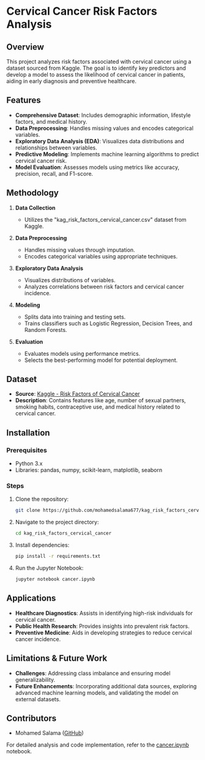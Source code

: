 # Cervical Cancer Risk Factors Analysis

## Overview

This project analyzes risk factors associated with cervical cancer using a dataset sourced from Kaggle. The goal is to identify key predictors and develop a model to assess the likelihood of cervical cancer in patients, aiding in early diagnosis and preventive healthcare.

## Features

- **Comprehensive Dataset**: Includes demographic information, lifestyle factors, and medical history.
- **Data Preprocessing**: Handles missing values and encodes categorical variables.
- **Exploratory Data Analysis (EDA)**: Visualizes data distributions and relationships between variables.
- **Predictive Modeling**: Implements machine learning algorithms to predict cervical cancer risk.
- **Model Evaluation**: Assesses models using metrics like accuracy, precision, recall, and F1-score.

## Methodology

1. **Data Collection**
   - Utilizes the "kag_risk_factors_cervical_cancer.csv" dataset from Kaggle.

2. **Data Preprocessing**
   - Handles missing values through imputation.
   - Encodes categorical variables using appropriate techniques.

3. **Exploratory Data Analysis**
   - Visualizes distributions of variables.
   - Analyzes correlations between risk factors and cervical cancer incidence.

4. **Modeling**
   - Splits data into training and testing sets.
   - Trains classifiers such as Logistic Regression, Decision Trees, and Random Forests.

5. **Evaluation**
   - Evaluates models using performance metrics.
   - Selects the best-performing model for potential deployment.

## Dataset

- **Source**: [Kaggle - Risk Factors of Cervical Cancer](https://www.kaggle.com/datasets/vincentchege/kag-risk-factors-cervical-cancer-csv)
- **Description**: Contains features like age, number of sexual partners, smoking habits, contraceptive use, and medical history related to cervical cancer.

## Installation

### Prerequisites

- Python 3.x
- Libraries: pandas, numpy, scikit-learn, matplotlib, seaborn

### Steps

1. Clone the repository:
   ```bash
   git clone https://github.com/mohamedsalama677/kag_risk_factors_cervical_cancer.git
   ```
2. Navigate to the project directory:
   ```bash
   cd kag_risk_factors_cervical_cancer
   ```
3. Install dependencies:
   ```bash
   pip install -r requirements.txt
   ```
4. Run the Jupyter Notebook:
   ```bash
   jupyter notebook cancer.ipynb
   ```

## Applications

- **Healthcare Diagnostics**: Assists in identifying high-risk individuals for cervical cancer.
- **Public Health Research**: Provides insights into prevalent risk factors.
- **Preventive Medicine**: Aids in developing strategies to reduce cervical cancer incidence.

## Limitations & Future Work

- **Challenges**: Addressing class imbalance and ensuring model generalizability.
- **Future Enhancements**: Incorporating additional data sources, exploring advanced machine learning models, and validating the model on external datasets.

## Contributors

- Mohamed Salama ([GitHub](https://github.com/mohamedsalama677))


For detailed analysis and code implementation, refer to the [cancer.ipynb](https://github.com/mohamedsalama677/kag_risk_factors_cervical_cancer/blob/main/cancer.ipynb) notebook. 
